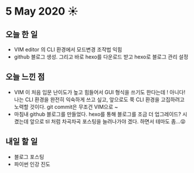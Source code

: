 # 5 May 2020 ☀️

## 오늘 한 일
  - VIM editor 의 CLI 환경에서 모드변경 조작법 익힘
  - github 블로그 생성. 그리고 바로 hexo를 다운로드 받고 hexo로 블로그 관리 설정

## 오늘 느낀 점
  - VIM 이 처음 입문 난이도가 높고 힘들어서 GUI 형식을 쓰기도 한다는데 ! 아니다! 나는 CLI 환경을 완전히 익숙하게 쓰고 싶고, 앞으로도 쭉 CLI 환경을 고집하려고 노력할 것이다. git commit은 무조건 VIM으로 ~
  - 마침내 github 블로그를 만들었다. hexo를 통해 블로그를 조금 더 업그레이드? 시켰는데 앞으로 til 처럼 차곡차곡 포스팅을 늘려나가야 겠다. 하면서 테마도 좀...😝
  
## 내일 할 일
  - 블로그 포스팅
  - 파이썬 인강 진도
